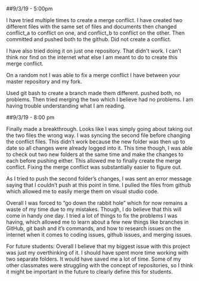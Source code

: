 ##9/3/19 - 5:00pm

I have tried multiple times to create a merge conflict. I have created two different files with the same set of files and documents then changed conflict_a to conflict on one, and conflict_b to conflict on the other. Then committed and pushed both to the github. Did not create a conflict.

I have also tried doing it on just one repository. That didn't work. I can't think nor find on the internet what else I am meant to do to create this merge conflict.

On a random not I was able to fix a merge conflict I have between your master repository and my fork.

Used git bash to create a branch made them different. pushed both, no problems. Then tried merging the two which I believe had no problems. I am having trouble understanding what I am reading.

##9/3/19 - 8:00 pm

Finally made a breakthrough. Looks like I was simply going about taking out the two files the wrong way. I was syncing the second file before changing the conflict files. This didn’t work because the new folder was then up to date so all changes were already logged into it. This time though, I was able to check out two new folders at the same time and make the changes to each before pushing either. This allowed me to finally create the merge conflict. Fixing the merge conflict was substantially easier to figure out. 

As I tried to push the second folder’s changes, I was sent an error message saying that I couldn’t push at this point in time. I pulled the files from github which allowed me to easily merge them on visual studio code.

Overall I was forced to “go down the rabbit hole” which for now remains a waste of my time due to my mistakes. Though, I do believe that this will come in handy one day. I tried a lot of things to fix the problems I was having, which allowed me to learn about a few new things like branches in GitHub, git bash and it’s commands, and how to research issues on the internet when it comes to coding issues, github issues, and merging issues.

For future students: Overall I believe that my biggest issue with this project was just my overthinking of it. I should have spent more time working with two separate folders. It would have saved me a lot of time. Some of my other classmates were struggling with the concept of repositories, so I think it might be important in the future to clearly define this for students. 

